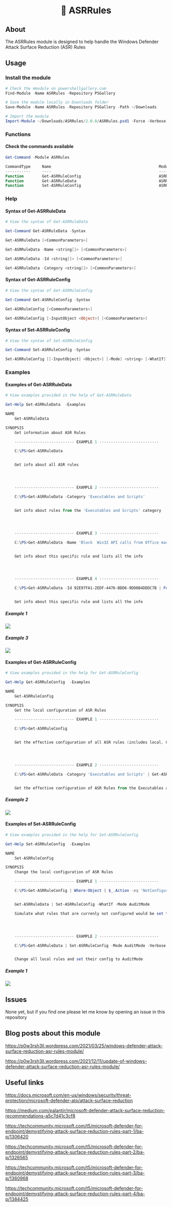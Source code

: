 <strong><p align="center">🚀 ASRRules</p></strong>
=======

## About

The ASRRules module is designed to help handle the Windows Defender Attack Surface Reduction (ASR) Rules

## Usage

### Install the module

```powershell
# Check the mmodule on powershellgallery.com
Find-Module -Name ASRRules -Repository PSGallery

# Save the module locally in Downloads folder
Save-Module -Name ASRRules -Repository PSGallery -Path ~/Downloads

# Import the module
Import-Module ~/Downloads/ASRRules/2.0.0/ASRRules.psd1 -Force -Verbose
```

### Functions

#### Check the commands available

```powershell
Get-Command -Module ASRRules

CommandType     Name                                               ModuleName
-----------     ----                                               ----------
Function        Get-ASRRuleConfig                                  ASRRules
Function        Get-ASRRuleData                                    ASRRules
Function        Set-ASRRuleConfig                                  ASRRules
```

### Help

#### Syntax of Get-ASRRuleData

```powershell
# View the syntax of Get-ASRRuleData

Get-Command Get-ASRRuleData -Syntax

Get-ASRRuleData [<CommonParameters>]

Get-ASRRuleData -Name <string[]> [<CommonParameters>]

Get-ASRRuleData -Id <string[]> [<CommonParameters>]

Get-ASRRuleData -Category <string[]> [<CommonParameters>]
```

#### Syntax of Get-ASRRuleConfig

```powershell
# View the syntax of Get-ASRRuleConfig

Get-Command Get-ASRRuleConfig -Syntax

Get-ASRRuleConfig [<CommonParameters>]

Get-ASRRuleConfig [-InputObject <Object>] [<CommonParameters>]
```

#### Syntax of Set-ASRRuleConfig

```powershell
# View the syntax of Set-ASRRuleConfig

Get-Command Set-ASRRuleConfig -Syntax

Set-ASRRuleConfig [[-InputObject] <Object>] [-Mode] <string> [-WhatIf] [-Confirm] [<CommonParameters>]
```

### Examples

#### Examples of Get-ASRRuleData

```powershell
# View examples provided in the help of Get-ASRRuleData

Get-Help Get-ASRRuleData  -Examples

NAME
    Get-ASRRuleData

SYNOPSIS
    Get information about ASR Rules

    -------------------------- EXAMPLE 1 --------------------------

    C:\PS>Get-ASRRuleData


    Get info about all ASR rules




    -------------------------- EXAMPLE 2 --------------------------

    C:\PS>Get-ASRRuleData -Category 'Executables and Scripts'


    Get info about rules from the 'Executables and Scripts' category




    -------------------------- EXAMPLE 3 --------------------------

    C:\PS>Get-ASRRuleData -Name 'Block  Win32 API calls from Office macros' | Format-List *


    Get info about this specific rule and lists all the info




    -------------------------- EXAMPLE 4 --------------------------

    C:\PS>Get-ASRRuleData -Id 92E97FA1-2EDF-4476-BDD6-9DD0B4DDDC7B | Format-List *


    Get info about this specific rule and lists all the info
```

##### Example 1

<img src=media/Get-ASRRuleData.PNG >

##### Example 3

<img src=media/Get-ASRRuleData-2.PNG >


#### Examples of Get-ASRRuleConfig

```powershell
# View examples provided in the help for Get-ASRRuleConfig

Get-Help Get-ASRRuleConfig  -Examples

NAME
    Get-ASRRuleConfig

SYNOPSIS
    Get the local configuration of ASR Rules

    -------------------------- EXAMPLE 1 --------------------------

    C:\PS>Get-ASRRuleConfig


    Get the effective configuration of all ASR rules (includes local, GPO based,...)




    -------------------------- EXAMPLE 2 --------------------------

    C:\PS>Get-ASRRuleData -Category 'Executables and Scripts' | Get-ASRRuleConfig


    Get the effective configuration of ASR Rules from the Executables and Scripts category
```

##### Example 2

<img src=media/Get-ASRConfig-2.PNG >

#### Examples of Set-ASRRuleConfig

```powershell
# View examples provided in the help for Set-ASRRuleConfig

Get-Help Set-ASRRuleConfig  -Examples

NAME
    Set-ASRRuleConfig

SYNOPSIS
    Change the local configuration of ASR Rules

    -------------------------- EXAMPLE 1 --------------------------

    C:\PS>Get-ASRRuleConfig | Where-Object { $_.Action -eq 'NotConfigured' } |


    Get-ASRRuleData | Set-ASRRuleConfig -WhatIf -Mode AuditMode

    Simulate what rules that are currenly not configured would be set to Audit.




    -------------------------- EXAMPLE 2 --------------------------

    C:\PS>Get-ASRRuleData | Set-ASRRuleConfig -Mode AuditMode -Verbose


    Change all local rules and set their config to AuditMode
```

##### Example 1

<img src=media/Set-ASRConfig.PNG >

## Issues

None yet, but if you find one please let me know by opening an issue in this repository

## Blog posts about this module

https://p0w3rsh3ll.wordpress.com/2021/03/25/windows-defender-attack-surface-reduction-asr-rules-module/

https://p0w3rsh3ll.wordpress.com/2021/12/11/update-of-windows-defender-attack-surface-reduction-asr-rules-module/

## Useful links

https://docs.microsoft.com/en-us/windows/security/threat-protection/microsoft-defender-atp/attack-surface-reduction

https://medium.com/palantir/microsoft-defender-attack-surface-reduction-recommendations-a5c7d41c3cf8

https://techcommunity.microsoft.com/t5/microsoft-defender-for-endpoint/demystifying-attack-surface-reduction-rules-part-1/ba-p/1306420

https://techcommunity.microsoft.com/t5/microsoft-defender-for-endpoint/demystifying-attack-surface-reduction-rules-part-2/ba-p/1326565

https://techcommunity.microsoft.com/t5/microsoft-defender-for-endpoint/demystifying-attack-surface-reduction-rules-part-3/ba-p/1360968

https://techcommunity.microsoft.com/t5/microsoft-defender-for-endpoint/demystifying-attack-surface-reduction-rules-part-4/ba-p/1384425
